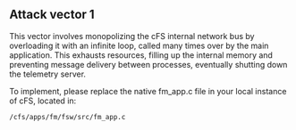 
<h2>Attack vector 1</h2>
<p>This vector involves monopolizing the cFS internal network bus by overloading it with an infinite loop, called many times over by the main application. This exhausts resources, filling up the internal memory and preventing message delivery between processes, eventually shutting down the telemetry server.</p>

<p>To implement, please replace the native fm_app.c file in your local instance of cFS, located in:</p>
<code>/cfs/apps/fm/fsw/src/fm_app.c</code>
